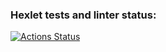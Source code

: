 ### Hexlet tests and linter status:
[![Actions Status](https://github.com/AlekseyKowalsky/devops-for-programmers-project-74/actions/workflows/hexlet-check.yml/badge.svg)](https://github.com/AlekseyKowalsky/devops-for-programmers-project-74/actions)